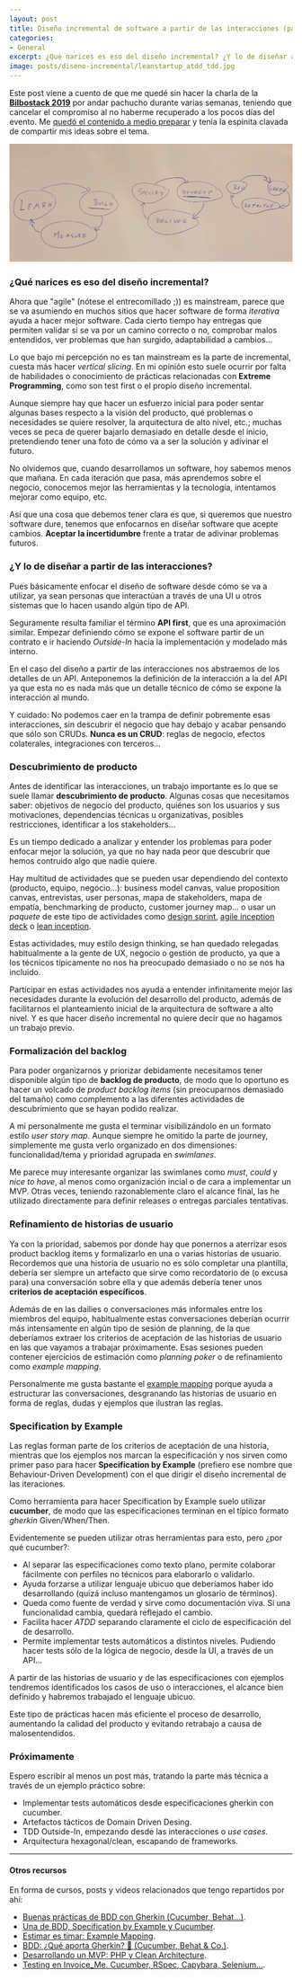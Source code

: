 ```yaml
---
layout: post
title: Diseño incremental de software a partir de las interacciones (parte 1)
categories:
- General
excerpt: ¿Qué narices es eso del diseño incremental? ¿Y lo de diseñar a partir de las interacciones? Primera parte sobre descubrimiento de producto, formalización del backlog, refinamiento de historias de usuario, Specification by Example
image: posts/diseno-incremental/leanstartup_atdd_tdd.jpg
---
```


Este post viene a cuento de que me quedé sin hacer la charla de la **[Bilbostack 2019](http://bilbostack.com/)** por andar pachucho durante varias semanas, teniendo que cancelar el compromiso al no haberme recuperado a los pocos días del evento. Me [quedó el contenido a medio preparar](https://twitter.com/dani_latorre/status/1104446061354074114) y tenía la espinita clavada de compartir mis ideas sobre el tema.

![Dibujo representando la autosimilaridad de Lean Startup, ATDD y TDD](/img/posts/diseno-incremental/leanstartup_atdd_tdd.jpg "Lean Startup, ATDD y TDD")

### ¿Qué narices es eso del diseño incremental?

Ahora que "agile" (nótese el entrecomillado ;)) es mainstream, parece que se va asumiendo en muchos sitios que hacer software de forma *iterativa* ayuda a hacer mejor software. Cada cierto tiempo hay entregas que permiten validar si se va por un camino correcto o no, comprobar malos entendidos, ver problemas que han surgido, adaptabilidad a cambios...

Lo que bajo mi percepción no es tan mainstream es la parte de incremental, cuesta más hacer *vertical slicing*. En mi opinión esto suele ocurrir por falta de habilidades o conocimiento de prácticas relacionadas con **Extreme Programming**, como son test first o el propio diseño incremental.

Aunque siempre hay que hacer un esfuerzo inicial para poder sentar algunas bases respecto a la visión del producto, qué problemas o necesidades se quiere resolver, la arquitectura de alto nivel, etc.; muchas veces se peca de querer bajarlo demasiado en detalle desde el inicio, pretendiendo tener una foto de cómo va a ser la solución y adivinar el futuro.

No olvidemos que, cuando desarrollamos un software, hoy sabemos menos que mañana. En cada iteración que pasa, más aprendemos sobre el negocio, conocemos mejor las herramientas y la tecnología, intentamos mejorar como equipo, etc.

Así que una cosa que debemos tener clara es que, si queremos que nuestro software dure, tenemos que enfocarnos en diseñar software que acepte cambios. **Aceptar la incertidumbre** frente a tratar de adivinar problemas futuros.

### ¿Y lo de diseñar a partir de las interacciones?

Pues básicamente enfocar el diseño de software desde cómo se va a utilizar, ya sean personas que interactúan a través de una UI u otros sistemas que lo hacen usando algún tipo de API.

Seguramente resulta familiar el término **API first**, que es una aproximación similar. Empezar definiendo cómo se expone el software partir de un contrato e ir haciendo *Outside-In* hacia la implementación y modelado más interno.

En el caso del diseño a partir de las interacciones nos abstraemos de los detalles de un API. Anteponemos la definición de la interacción a la del API ya que esta no es nada más que un detalle técnico de cómo se expone la interacción al mundo.

Y cuidado: No podemos caer en la trampa de definir pobremente esas interacciones, sin descubrir el negocio que hay debajo y acabar pensando que sólo son CRUDs. **Nunca es un CRUD**: reglas de negocio, efectos colaterales, integraciones con terceros...

### Descubrimiento de producto

Antes de identificar las interacciones, un trabajo importante es lo que se suele llamar **descubrimiento de producto**. Algunas cosas que necesitamos saber: objetivos de negocio del producto, quiénes son los usuarios y sus motivaciones, dependencias técnicas u organizativas, posibles restricciones, identificar a los stakeholders...

Es un tiempo dedicado a analizar y entender los problemas para poder enfocar mejor la solución, ya que no hay nada peor que descubrir que hemos contruido algo que nadie quiere.

Hay multitud de actividades que se pueden usar dependiendo del contexto (producto, equipo, negocio...): business model canvas, value proposition canvas, entrevistas, user personas, mapa de stakeholders, mapa de empatía, benchmarking de producto, customer journey map... o usar un *paquete* de este tipo de actividades como [design sprint](https://www.gv.com/sprint/), [agile inception deck](https://agilewarrior.wordpress.com/2010/11/06/the-agile-inception-deck/) o [lean inception](https://martinfowler.com/articles/lean-inception/).

Estas actividades, muy estilo design thinking, se han quedado relegadas habitualmente a la gente de UX, negocio o gestión de producto, ya que a los técnicos típicamente no nos ha preocupado demasiado o no se nos ha incluido.

Participar en estas actividades nos ayuda a entender infinitamente mejor las necesidades durante la evolución del desarrollo del producto, además de facilitarnos el planteamiento inicial de la arquitectura de software a alto nivel. Y es que hacer diseño incremental no quiere decir que no hagamos un trabajo previo.

### Formalización del backlog

Para poder organizarnos y priorizar debidamente necesitamos tener disponible algún tipo de **backlog de producto**, de modo que lo oportuno es hacer un volcado de *product backlog items* (sin preocuparnos demasiado del tamaño) como complemento a las diferentes actividades de descubrimiento que se hayan podido realizar.

A mi personalmente me gusta el terminar visibilizándolo en un formato estilo *user story map*. Aunque siempre he omitido la parte de journey, simplemente me gusta verlo organizado en dos dimensiones: funcionalidad/tema y prioridad agrupada en *swimlanes*.

Me parece muy interesante organizar las swimlanes como *must*, *could* y *nice to have*, al menos como organización incial o de cara a implementar un MVP. Otras veces, teniendo razonablemente claro el alcance final, las he utilizado directamente para definir releases o entregas parciales tentativas.

### Refinamiento de historias de usuario

Ya con la prioridad, sabemos por donde hay que ponernos a aterrizar esos product backlog items y formalizarlo en una o varias historias de usuario. Recordemos que una historia de usuario no es sólo completar una plantilla, debería ser siempre un artefacto que sirve como recordatorio de (o excusa para) una conversación sobre ella y que además debería tener unos **criterios de aceptación específicos**.

Además de en las dailies o conversaciones más informales entre los miembros del equipo, habitualmente estas conversaciones deberían ocurrir más intensamente en algún tipo de sesión de planning, de la que deberíamos extraer los criterios de aceptación de las historias de usuario en las que vayamos a trabajar próximamente. Esas sesiones pueden contener ejercicios de estimación como *planning poker* o de refinamiento como *example mapping*.

Personalmente me gusta bastante el [example mapping](https://medium.com/coding-stones/estimar-es-timar-example-mapping-e9dbad471ced) porque ayuda a estructurar las conversaciones, desgranando las historias de usuario en forma de reglas, dudas y ejemplos que ilustran las reglas.

### Specification by Example

Las reglas forman parte de los criterios de aceptación de una historia, mientras que los ejemplos nos marcan la especificación y nos sirven como primer paso para hacer **Specification by Example** (prefiero ese nombre que Behaviour-Driven Development) con el que dirigir el diseño incremental de las iteraciones.

Como herramienta para hacer Specification by Example suelo utilizar **cucumber**, de modo que las especificaciones terminan en el típico formato *gherkin* Given/When/Then.

Evidentemente se pueden utilizar otras herramientas para esto, pero ¿por qué cucumber?:
- Al separar las especificaciones como texto plano, permite colaborar fácilmente con perfiles no técnicos para elaborarlo o validarlo.
- Ayuda forzarse a utilizar lenguaje ubicuo que deberíamos haber ido desarrollando (quizá incluso mantengamos un glosario de términos).
- Queda como fuente de verdad y sirve como documentación viva. Si una funcionalidad cambia, quedará reflejado el cambio.
- Facilita hacer *ATDD* separando claramente el ciclo de especificación del de desarrollo.
- Permite implementar tests automáticos a distintos niveles. Pudiendo hacer tests sólo de la lógica de negocio, desde la UI, a través de un API...

A partir de las historias de usuario y de las especificaciones con ejemplos tendremos identificados los casos de uso o interacciones, el alcance bien definido y habremos trabajado el lenguaje ubicuo.

Este tipo de prácticas hacen más eficiente el proceso de desarrollo, aumentando la calidad del producto y evitando retrabajo a causa de malosentendidos.

### Próximamente

Espero escribir al menos un post más, tratando la parte más técnica a través de un ejemplo práctico sobre:
- Implementar tests automáticos desde especificaciones gherkin con cucumber.
- Artefactos tácticos de Domain Driven Desing.
- TDD Outside-In, empezando desde las interacciones o *use cases*.
- Arquitectura hexagonal/clean, escapando de frameworks.

---
#### Otros recursos
En forma de cursos, posts y videos relacionados que tengo repartidos por ahí:
- [Buenas prácticas de BDD con Gherkin (Cucumber, Behat…)](https://pro.codely.tv/library/buenas-practicas-de-bdd-con-cucumber/65205/about/).
- [Una de BDD, Specification by Example y Cucumber](https://medium.com/coding-stones/una-de-bdd-specification-by-example-y-cucumber-8345ccc71172).
- [Estimar es timar: Example Mapping](https://medium.com/coding-stones/estimar-es-timar-example-mapping-e9dbad471ced).
- [BDD: ¿Qué aporta Gherkin? 🥒 (Cucumber, Behat & Co.)](https://www.youtube.com/watch?v=F5cMolzoPtQ).
- [Desarrollando un MVP: PHP y Clean Architecture](https://medium.com/coding-stones/desarrollando-un-mvp-php-y-clean-architecture-796c55873d9f).
- [Testing en Invoice_Me. Cucumber, RSpec, Capybara, Selenium...](https://www.youtube.com/watch?v=8ok8q8duvYc).
